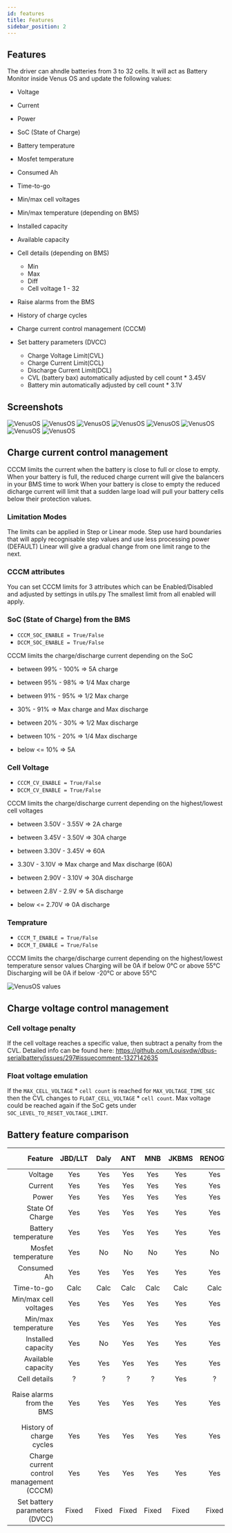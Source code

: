 ```yaml
---
id: features
title: Features
sidebar_position: 2
---
```


## Features

The driver  can ahndle batteries from 3 to 32 cells. It will act as Battery Monitor inside Venus OS and update the following values:

* Voltage
* Current
* Power
* SoC (State of Charge)
* Battery temperature
* Mosfet temperature
* Consumed Ah
* Time-to-go

* Min/max cell voltages
* Min/max temperature (depending on BMS)
* Installed capacity
* Available capacity

* Cell details (depending on BMS)
  * Min
  * Max
  * Diff
  * Cell voltage 1 - 32

* Raise alarms from the BMS

* History of charge cycles

* Charge current control management (CCCM)

* Set battery parameters (DVCC)
  * Charge Voltage Limit(CVL)
  * Charge Current Limit(CCL)
  * Discharge Current Limit(DCL)
  * CVL (battery bax) automatically adjusted by cell count * 3.45V
  * Battery min automatically adjusted by cell count * 3.1V

## Screenshots

![VenusOS](../../screenshots/venus-os_003.png)
![VenusOS](../../screenshots/venus-os_005.png)
![VenusOS](../../screenshots/venus-os_006.png)
![VenusOS](../../screenshots/venus-os_007.png)
![VenusOS](../../screenshots/venus-os_008.png)
![VenusOS](../../screenshots/venus-os_009.png)
![VenusOS](../../screenshots/venus-os_010.png)
![VenusOS](../../screenshots/venus-os_013.png)


## Charge current control management
CCCM limits the current when the battery is close to full or close to empty.
When your battery is full, the reduced charge current will give the balancers in your BMS time to work
When your battery is close to empty the reduced dicharge current will limit that a sudden large load will pull your battery cells below their protection values.

### Limitation Modes
The limits can be applied in Step or Linear mode.
Step use hard boundaries that will apply recognisable step values and use less processing power (DEFAULT)
Linear will give a gradual change from one limit range to the next.

### CCCM attributes
You can set CCCM limits for 3 attributes which can be Enabled/Disabled and adjusted by settings in utils.py
The smallest limit from all enabled will apply.

### SoC (State of Charge) from the BMS
* `CCCM_SOC_ENABLE = True/False`
* `DCCM_SOC_ENABLE = True/False`

CCCM limits the charge/discharge current depending on the SoC

* between 99% - 100% => 5A charge
* between 95% - 98% => 1/4 Max charge
* between 91% - 95% => 1/2 Max charge

* 30% - 91% => Max charge and Max discharge

* between 20% - 30% => 1/2 Max discharge
* between 10% - 20% => 1/4 Max discharge
* below <= 10% => 5A

### Cell Voltage
* `CCCM_CV_ENABLE = True/False`
* `DCCM_CV_ENABLE = True/False`

CCCM limits the charge/discharge current depending on the highest/lowest cell voltages

* between 3.50V - 3.55V => 2A charge
* between 3.45V - 3.50V => 30A charge
* between 3.30V - 3.45V => 60A

* 3.30V - 3.10V => Max charge and Max discharge (60A)

* between 2.90V - 3.10V => 30A discharge
* between 2.8V - 2.9V => 5A discharge
* below <= 2.70V => 0A discharge

### Temprature

* `CCCM_T_ENABLE = True/False`
* `DCCM_T_ENABLE = True/False`

CCCM limits the charge/discharge current depending on the highest/lowest temperature sensor values
Charging will be 0A if below 0°C or above 55°C
Discharging will be 0A if below -20°C or above 55°C

![VenusOS values](../../screenshots/vrm-charge-limits.png)

## Charge voltage control management

### Cell voltage penalty
If the cell voltage reaches a specific value, then subtract a penalty from the CVL.
Detailed info can be found here: https://github.com/Louisvdw/dbus-serialbattery/issues/297#issuecomment-1327142635
### Float voltage emulation
If the `MAX_CELL_VOLTAGE` * `cell count` is reached for `MAX_VOLTAGE_TIME_SEC` then the CVL changes to `FLOAT_CELL_VOLTAGE` * `cell count`. Max voltage could be reached again if the SoC gets under `SOC_LEVEL_TO_RESET_VOLTAGE_LIMIT`.

## Battery feature comparison
| Feature | JBD/LLT | Daly | ANT | MNB | JKBMS | RENOGY | TIAN/LIFE Power | ECS |
| ---: | :---: | :---: | :---: | :---: | :---: | :---: | :---: | :---: |
| Voltage | Yes | Yes | Yes | Yes | Yes | Yes | Yes | Yes |
| Current | Yes | Yes | Yes | Yes | Yes | Yes | Yes | Yes |
| Power | Yes | Yes | Yes | Yes | Yes | Yes | Yes | Yes |
| State Of Charge | Yes | Yes | Yes | Yes | Yes | Yes | Yes | Yes |
| Battery temperature | Yes | Yes | Yes | Yes | Yes | Yes | Yes | Yes |
| Mosfet temperature | Yes | No | No | No | Yes | No | No | No |
| Consumed Ah | Yes | Yes | Yes | Yes | Yes | Yes | Yes | Yes |
| Time-to-go | Calc | Calc | Calc | Calc | Calc | Calc | Calc | Calc |
| Min/max cell voltages | Yes | Yes | Yes | Yes | Yes | Yes | Yes | No |
| Min/max temperature | Yes | Yes | Yes | Yes | Yes | Yes | Yes | Yes |
| Installed capacity | Yes | No | Yes | Yes | Yes | Yes | Yes | Yes |
| Available capacity | Yes | Yes | Yes | Yes | Yes | Yes | Yes | Yes |
| Cell details | ? | ? | ? | ? | Yes | ? | ? | ? |
| Raise alarms from the BMS | Yes | Yes | Yes | Yes | Yes | Yes | Yes | Yes (no cells yet) |
| History of charge cycles | Yes | Yes | Yes | Yes | Yes | Yes | Yes | No |
| Charge current control management (CCCM) | Yes | Yes | Yes | Yes | Yes | Yes | Yes | Yes |
| Set battery parameters (DVCC) | Fixed | Fixed | Fixed | Fixed | Fixed | Fixed | Fixed | Yes |
